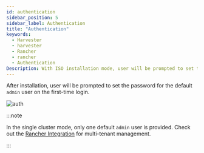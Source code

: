 ```yaml
---
id: authentication
sidebar_position: 5
sidebar_label: Authentication
title: "Authentication"
keywords:
  - Harvester
  - harvester
  - Rancher
  - rancher
  - Authentication
Description: With ISO installation mode, user will be prompted to set the password for the default `admin` user on the first-time login.
---
```


After installation, user will be prompted to set the password for the default `admin` user on the first-time login.

![auth](/img/v1.2/install/first-time-login.png)

:::note

In the single cluster mode, only one default `admin` user is provided. Check out the [Rancher Integration](./rancher/rancher-integration.md) for multi-tenant management.

:::
